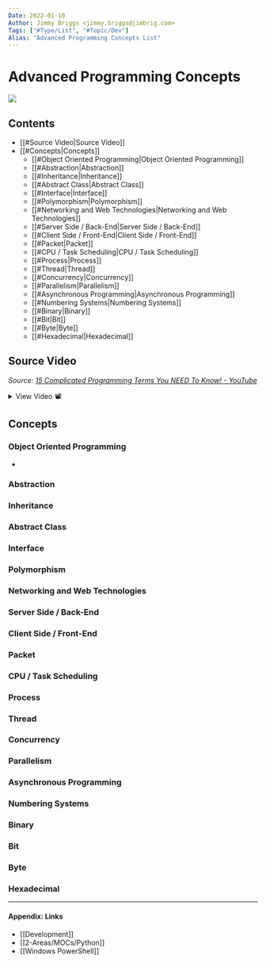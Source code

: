 ```yaml
---
Date: 2022-01-10
Author: Jimmy Briggs <jimmy.briggs@jimbrig.com>
Tags: ["#Type/List", "#Topic/Dev"]
Alias: "Advanced Programming Concepts List"
---
```


# Advanced Programming Concepts

![](https://i.imgur.com/Czw5nkn.png)

## Contents

- [[#Source Video|Source Video]]
- [[#Concepts|Concepts]]
	- [[#Object Oriented Programming|Object Oriented Programming]]
	- [[#Abstraction|Abstraction]]
	- [[#Inheritance|Inheritance]]
	- [[#Abstract Class|Abstract Class]]
	- [[#Interface|Interface]]
	- [[#Polymorphism|Polymorphism]]
	- [[#Networking and Web Technologies|Networking and Web Technologies]]
	- [[#Server Side / Back-End|Server Side / Back-End]]
	- [[#Client Side / Front-End|Client Side / Front-End]]
	- [[#Packet|Packet]]
	- [[#CPU / Task Scheduling|CPU / Task Scheduling]]
	- [[#Process|Process]]
	- [[#Thread|Thread]]
	- [[#Concurrency|Concurrency]]
	- [[#Parallelism|Parallelism]]
	- [[#Asynchronous Programming|Asynchronous Programming]]
	- [[#Numbering Systems|Numbering Systems]]
	- [[#Binary|Binary]]
	- [[#Bit|Bit]]
	- [[#Byte|Byte]]
	- [[#Hexadecimal|Hexadecimal]]


## Source Video

*Source: [15 Complicated Programming Terms You NEED To Know! - YouTube](https://www.youtube.com/watch?v=-H7PXerOgiY)*

<details><summary>View Video 📽️</summary><p>
<div style="display: block; position: relative; width: 100%; height: 0px; --aspect-ratio:9/16; padding-bottom: calc(var(--aspect-ratio) * 100%);"><iframe src="https://www.youtube.com/embed/-H7PXerOgiY" allow="fullscreen" style="position: absolute; top: 0px; left: 0px; height: 100%; width: 100%;"></iframe></div></p></details>


## Concepts

### Object Oriented Programming

- 

### Abstraction

### Inheritance

### Abstract Class

### Interface

### Polymorphism

### Networking and Web Technologies

### Server Side / Back-End

### Client Side / Front-End

### Packet

### CPU / Task Scheduling

### Process

### Thread

### Concurrency

### Parallelism

### Asynchronous Programming

### Numbering Systems

### Binary

### Bit

### Byte

### Hexadecimal

***

#### Appendix: Links

- [[Development]]
- [[2-Areas/MOCs/Python]]
- [[Windows PowerShell]]
